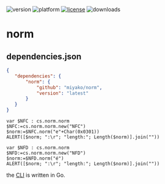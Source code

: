 ![version](https://img.shields.io/badge/version-20%2B-E23089)
![platform](https://img.shields.io/static/v1?label=platform&message=mac-intel%20|%20mac-arm%20|%20win-64&color=blue)
[![license](https://img.shields.io/github/license/miyako/norm)](LICENSE)
![downloads](https://img.shields.io/github/downloads/miyako/norm/total)

# norm

## dependencies.json

 ```json
{
    "dependencies": {
        "norm": {
            "github": "miyako/norm",
            "version": "latest"
        }
    }
}
```

```4d
var $NFC : cs.norm.norm
$NFC:=cs.norm.norm.new("NFC")
$norm:=$NFC.norm("e"+Char(0x0301))
ALERT([$norm; ":\r"; "length:"; Length($norm)].join(""))

var $NFD : cs.norm.norm
$NFD:=cs.norm.norm.new("NFD")
$norm:=$NFD.norm("é")
ALERT([$norm; ":\r"; "length:"; Length($norm)].join(""))
```

the [CLI](https://github.com/miyako/go-norm) is written in Go.

